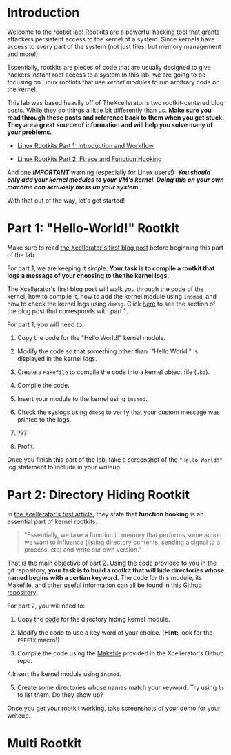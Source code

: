 # Introduction

Welcome to the rootkit lab! Rootkits are a powerful hacking tool that grants attackers persistent access to the kernel of a system. Since kernels have access to every part of the system (not just files, but memory management and more!). 

Essentially, rootkits are pieces of code that are usually designed to give hackers instant root access to a system.In this lab, we are going to be focusing on Linux rootkits that use *kernel modules* to run arbitrary code on the kernel.

This lab was based heavily off of TheXcellerator's two rootkit-centered blog posts. While they do things a little bit differently than us. **Make sure you read through these posts and reference back to them when you get stuck. They are a great source of information and will help you solve many of your problems.**

- [Linux Rootkits Part 1: Introduction and Workflow](https://xcellerator.github.io/posts/linux_rootkits_01/)

- [Linux Rootkits Part 2: Ftrace and Function Hooking](https://xcellerator.github.io/posts/linux_rootkits_02/)

And one ***IMPORTANT*** warning (especially for Linux users!): ***You should only add your kernel modules to your VM's kernel. Doing this on your own machine can seriuosly mess up your system.***

With that out of the way, let's get started!

# Part 1: "Hello-World!" Rootkit

Make sure to read [the Xcellerator's first blog post](https://xcellerator.github.io/posts/linux_rootkits_01/) before beginning this part of the lab.

For part 1, we are keeping it simple. **Your task is to compile a rootkit that logs a message of your choosing to the the kernel logs.**

The Xcellerator's first blog post will walk you through the code of the kernel, how to compile it, how to add the kernel module using `insmod`, and how to check the kernel logs using `dmesg`. Click [here](https://xcellerator.github.io/posts/linux_rootkits_01/#building-kernel-modules) to see the section of the blog post that corresponds with part 1. 

For part 1, you will need to:

1. Copy the code for the "Hello World!" kernel module.

2. Modify the code so that something other than `"Hello World!" is displayed in the kernel logs.

3. Create a `Makefile` to compile the code into a kernel object file (`.ko`).

4. Compile the code.

5. Insert your module to the kernel using `insmod`.

6. Check the syslogs using `dmesg` to verify that your custom message was printed to the logs.

6. ???

7. Profit.

Once you finish this part of the lab, take a screenshot of the `"Hello World!"` log statement to include in your writeup.

# Part 2: Directory Hiding Rootkit

In [the Xcellerator's first article](https://xcellerator.github.io/posts/linux_rootkits_01/#what-is-a-kernel-mode-rootkit), they state that **function hooking** is an essential part of kernel rootkits.

> "Essentially, we take a function in memory that performs some action we want to influence (listing directory contents, sending a signal to a process, etc) and write our own version."

That is the main objective of part 2. Using the code provided to you in the git repository, **your task is to build a rootkit that will hide directories whose named begins with a certian keyword.** The code for this module, its Makefile, and other useful information can all be found in [this Github repository](https://github.com/xcellerator/linux_kernel_hacking/tree/master/3_RootkitTechniques/3.4_hiding_directories).

For part 2, you will need to:

1. Copy the [code](https://github.com/xcellerator/linux_kernel_hacking/blob/master/3_RootkitTechniques/3.4_hiding_directories/rootkit.c) for the directory hiding kernel module.

2. Modify the code to use a key word of your choice. (**Hint:** look for the `PREFIX` macro!)

3. Compile the code using the [Makefile](https://github.com/xcellerator/linux_kernel_hacking/blob/master/3_RootkitTechniques/3.4_hiding_directories/Makefile) provided in the Xcellerator's Github repo.

4.Insert the kernel module using `insmod`.

5. Create some directories whose names match your keyword. Try using `ls` to list them. Do they show up?

Once you get your rootkit working, take screenshots of your demo for your writeup.

# Multi Rootkit

